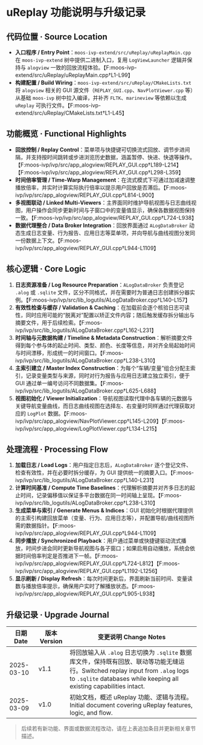 # uReplay 功能说明与升级记录

## 代码位置 · Source Location
- **入口程序 / Entry Point**：`moos-ivp-extend/src/uReplay/uReplayMain.cpp` 在 `moos-ivp-extend` 树中提供二进制入口，复用 `LogViewLauncher` 逻辑并保持与 `alogview` 一致的回放流程体验。【F:moos-ivp-extend/src/uReplay/uReplayMain.cpp†L1-L99】
- **构建配置 / Build Wiring**：`moos-ivp-extend/src/uReplay/CMakeLists.txt` 将 `alogview` 相关的 GUI 源文件（`REPLAY_GUI.cpp`、`NavPlotViewer.cpp` 等）从基础 `moos-ivp` 树中拉入编译，并补齐 `FLTK`、`marineview` 等依赖以生成 `uReplay` 可执行文件。【F:moos-ivp-extend/src/uReplay/CMakeLists.txt†L1-L45】

## 功能概览 · Functional Highlights
- **回放控制 / Replay Control**：菜单项与快捷键可切换流式回放、调节步进间隔，并支持按时间跳转或步进浏览历史数据，涵盖暂停、快进、快退等操作。【F:moos-ivp/ivp/src/app_alogview/REPLAY_GUI.cpp†L189-L214】【F:moos-ivp/ivp/src/app_alogview/REPLAY_GUI.cpp†L298-L359】
- **时间倍率管理 / Time-Warp Management**：在流式模式下可通过加减速调整播放倍率，并实时计算实际执行倍率以提示用户回放是否滞后。【F:moos-ivp/ivp/src/app_alogview/REPLAY_GUI.cpp†L814-L900】
- **多视图联动 / Linked Multi-Viewers**：主界面同时维护导航视图与日志曲线视图，用户操作会同步更新时间与子窗口中的变量值显示，确保各数据视图保持一致。【F:moos-ivp/ivp/src/app_alogview/REPLAY_GUI.cpp†L724-L938】
- **数据代理整合 / Data Broker Integration**：回放界面通过 `ALogDataBroker` 动态生成日志变量、行为报告、应用日志等菜单项，并向导航与曲线视图分发同一份数据上下文。【F:moos-ivp/ivp/src/app_alogview/REPLAY_GUI.cpp†L944-L1109】

## 核心逻辑 · Core Logic
1. **日志资源准备 / Log Resource Preparation**：`ALogDataBroker` 负责登记 `.alog` 或 `.sqlite` 文件，区分不同格式，并在需要时为普通日志创建拆分器实例。【F:moos-ivp/ivp/src/lib_logutils/ALogDataBroker.cpp†L140-L157】
2. **有效性检查与缓存 / Validation & Caching**：在加载前会逐个核验日志可读性，同时应用可能的“脱离对”配置以矫正文件内容；随后触发缓存拆分输出与摘要文件，用于后续检索。【F:moos-ivp/ivp/src/lib_logutils/ALogDataBroker.cpp†L162-L231】
3. **时间轴与元数据构建 / Timeline & Metadata Construction**：解析摘要文件得到每个参与体的起止时间、类型、颜色、长度等信息，并对齐全局起始时间与时间漂移，形成统一的时间窗口。【F:moos-ivp/ivp/src/lib_logutils/ALogDataBroker.cpp†L238-L310】
4. **主索引建立 / Master Index Construction**：为每个“车辆/变量”组合分配主索引，记录变量类型与来源，同时对行为报告与应用日志建立独立索引，便于 GUI 通过单一编号访问不同数据集。【F:moos-ivp/ivp/src/lib_logutils/ALogDataBroker.cpp†L625-L688】
5. **视图初始化 / Viewer Initialization**：导航视图读取代理中各车辆的元数据与关键导航变量曲线，而日志曲线视图在选择左、右变量时同样通过代理获取对应的 `LogPlot` 数据。【F:moos-ivp/ivp/src/app_alogview/NavPlotViewer.cpp†L145-L209】【F:moos-ivp/ivp/src/app_alogview/LogPlotViewer.cpp†L134-L215】

## 处理流程 · Processing Flow
1. **加载日志 / Load Logs**：用户指定日志后，`ALogDataBroker` 逐个登记文件、检查有效性，并在必要时拆分缓存，为 GUI 提供统一的摘要入口。【F:moos-ivp/ivp/src/lib_logutils/ALogDataBroker.cpp†L140-L231】
2. **计算时间基准 / Compute Time Baselines**：代理解析摘要并对齐多日志的起止时间，记录偏移值以保证多平台数据在同一时间轴上呈现。【F:moos-ivp/ivp/src/lib_logutils/ALogDataBroker.cpp†L238-L310】
3. **生成菜单与索引 / Generate Menus & Indices**：GUI 初始化时根据代理提供的主索引构建回放菜单（变量、行为、应用日志等），并配置导航/曲线视图所需的数据指针。【F:moos-ivp/ivp/src/app_alogview/REPLAY_GUI.cpp†L944-L1109】
4. **同步播放 / Synchronized Playback**：用户通过菜单或快捷键驱动流式播放，时间步进会同时更新导航视图与各子窗口；如果启用自动播放，系统会依据时间倍率判定是否推进下一帧。【F:moos-ivp/ivp/src/app_alogview/REPLAY_GUI.cpp†L724-L812】【F:moos-ivp/ivp/src/app_alogview/REPLAY_GUI.cpp†L1192-L1256】
5. **显示刷新 / Display Refresh**：每次时间更新后，界面刷新当前时间、变量读数与播放倍率提示，确保用户实时了解播放状态。【F:moos-ivp/ivp/src/app_alogview/REPLAY_GUI.cpp†L905-L938】

## 升级记录 · Upgrade Journal
| 日期 Date | 版本 Version | 变更说明 Change Notes |
| --- | --- | --- |
| 2025-03-10 | v1.1 | 将回放输入从 `.alog` 日志切换为 `.sqlite` 数据库文件，保持既有回放、联动等功能无缝运行。Switched replay input from `.alog` logs to `.sqlite` databases while keeping all existing capabilities intact. |
| 2025-03-09 | v1.0 | 初始文档，概述 uReplay 功能、逻辑与流程。Initial document covering uReplay features, logic, and flow. |

> 后续若有新功能、界面或数据流程改动，请在上表追加条目并更新相关章节描述。
